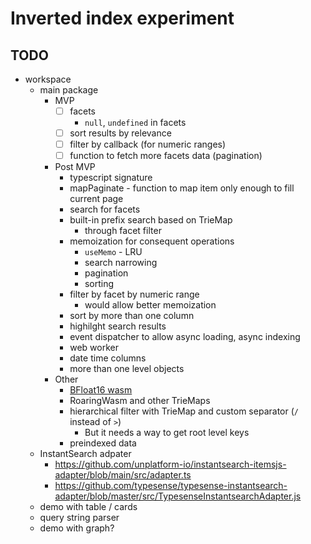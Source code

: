 # Inverted index experiment

## TODO

- workspace
  - main package
    - MVP
      - [ ] facets
        - `null`, `undefined` in facets
      - [ ] sort results by relevance
      - [ ] filter by callback (for numeric ranges)
      - [ ] function to fetch more facets data (pagination)
    - Post MVP
      - typescript signature
      - mapPaginate - function to map item only enough to fill current page
      - search for facets
      - built-in prefix search based on TrieMap
        - through facet filter
      - memoization for consequent operations
        - `useMemo` - LRU
        - search narrowing
        - pagination
        - sorting
      - filter by facet by numeric range
        - would allow better memoization
      - sort by more than one column
      - highilght search results
      - event dispatcher to allow async loading, async indexing
      - web worker
      - date time columns
      - more than one level objects
    - Other
      - [BFloat16 wasm](https://github.com/tc39/proposal-float16array/issues/7)
      - RoaringWasm and other TrieMaps
      - hierarchical filter with TrieMap and custom separator (`/` instead of `>`)
        - But it needs a way to get root level keys
      - preindexed data
  - InstantSearch adpater
    - https://github.com/unplatform-io/instantsearch-itemsjs-adapter/blob/main/src/adapter.ts
    - https://github.com/typesense/typesense-instantsearch-adapter/blob/master/src/TypesenseInstantsearchAdapter.js
  - demo with table / cards
  - query string parser
  - demo with graph?
